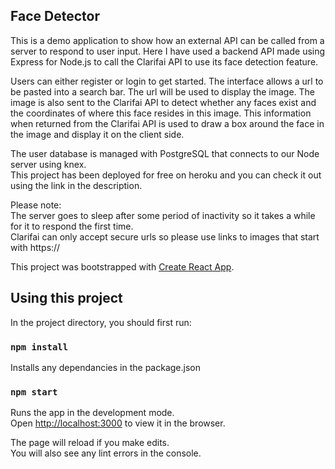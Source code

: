 ## Face Detector
This is a demo application to show how an external API can be called from a server to respond to user input. Here I have used a backend API made using Express for Node.js to call the Clarifai API to use its face detection feature.<br />

Users can either register or login to get started. The interface allows a url to be pasted into a search bar.
The url will be used to display the image. The image is also sent to the Clarifai API to detect whether any faces exist and the coordinates of where this face resides in this image. This information when returned from the Clarifai API is used to draw a box around the face in the image and display it on the client side.<br />

The user database is managed with PostgreSQL that connects to our Node server using knex.<br />
This project has been deployed for free on heroku and you can check it out using the link in the description.<br />

Please note: <br />
The server goes to sleep after some period of inactivity so it takes a while for it to respond the first time. <br />
Clarifai can only accept secure urls so please use links to images that start with https:// <br />

This project was bootstrapped with [Create React App](https://github.com/facebook/create-react-app).

## Using this project

In the project directory, you should first run:

### `npm install`

Installs any dependancies in the package.json <br />

### `npm start`

Runs the app in the development mode.<br />
Open [http://localhost:3000](http://localhost:3000) to view it in the browser.

The page will reload if you make edits.<br />
You will also see any lint errors in the console.
